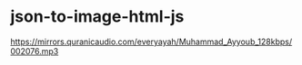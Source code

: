 # json-to-image-html-js

https://mirrors.quranicaudio.com/everyayah/Muhammad_Ayyoub_128kbps/002076.mp3
